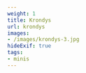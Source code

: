 ```yaml
---
weight: 1
title: Krondys
url: krondys
images:
- /images/krondys-3.jpg
hideExif: true
tags:
- minis
---
```

